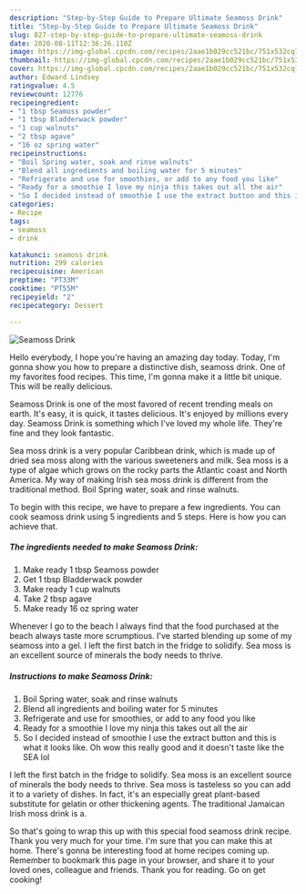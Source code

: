 ```yaml
---
description: "Step-by-Step Guide to Prepare Ultimate Seamoss Drink"
title: "Step-by-Step Guide to Prepare Ultimate Seamoss Drink"
slug: 827-step-by-step-guide-to-prepare-ultimate-seamoss-drink
date: 2020-08-11T12:36:26.110Z
image: https://img-global.cpcdn.com/recipes/2aae1b029cc521bc/751x532cq70/seamoss-drink-recipe-main-photo.jpg
thumbnail: https://img-global.cpcdn.com/recipes/2aae1b029cc521bc/751x532cq70/seamoss-drink-recipe-main-photo.jpg
cover: https://img-global.cpcdn.com/recipes/2aae1b029cc521bc/751x532cq70/seamoss-drink-recipe-main-photo.jpg
author: Edward Lindsey
ratingvalue: 4.5
reviewcount: 12776
recipeingredient:
- "1 tbsp Seamoss powder"
- "1 tbsp Bladderwack powder"
- "1 cup walnuts"
- "2 tbsp agave"
- "16 oz spring water"
recipeinstructions:
- "Boil Spring water, soak and rinse walnuts"
- "Blend all ingredients and boiling water for 5 minutes"
- "Refrigerate and use for smoothies, or add to any food you like"
- "Ready for a smoothie I love my ninja this takes out all the air"
- "So I decided instead of smoothie I use the extract button and this is what it looks like. Oh wow this really good and it doesn&#39;t taste like the SEA lol"
categories:
- Recipe
tags:
- seamoss
- drink

katakunci: seamoss drink 
nutrition: 299 calories
recipecuisine: American
preptime: "PT33M"
cooktime: "PT55M"
recipeyield: "2"
recipecategory: Dessert

---
```



![Seamoss Drink](https://img-global.cpcdn.com/recipes/2aae1b029cc521bc/751x532cq70/seamoss-drink-recipe-main-photo.jpg)

Hello everybody, I hope you're having an amazing day today. Today, I'm gonna show you how to prepare a distinctive dish, seamoss drink. One of my favorites food recipes. This time, I'm gonna make it a little bit unique. This will be really delicious.

Seamoss Drink is one of the most favored of recent trending meals on earth. It's easy, it is quick, it tastes delicious. It's enjoyed by millions every day. Seamoss Drink is something which I've loved my whole life. They're fine and they look fantastic.

Sea moss drink is a very popular Caribbean drink, which is made up of dried sea moss along with the various sweeteners and milk. Sea moss is a type of algae which grows on the rocky parts the Atlantic coast and North America. My way of making Irish sea moss drink is different from the traditional method. Boil Spring water, soak and rinse walnuts.


To begin with this recipe, we have to prepare a few ingredients. You can cook seamoss drink using 5 ingredients and 5 steps. Here is how you can achieve that.

<!--inarticleads1-->

##### The ingredients needed to make Seamoss Drink:

1. Make ready 1 tbsp Seamoss powder
1. Get 1 tbsp Bladderwack powder
1. Make ready 1 cup walnuts
1. Take 2 tbsp agave
1. Make ready 16 oz spring water


Whenever I go to the beach I always find that the food purchased at the beach always taste more scrumptious. I&#39;ve started blending up some of my seamoss into a gel. I left the first batch in the fridge to solidify. Sea moss is an excellent source of minerals the body needs to thrive. 

<!--inarticleads2-->

##### Instructions to make Seamoss Drink:

1. Boil Spring water, soak and rinse walnuts
1. Blend all ingredients and boiling water for 5 minutes
1. Refrigerate and use for smoothies, or add to any food you like
1. Ready for a smoothie I love my ninja this takes out all the air
1. So I decided instead of smoothie I use the extract button and this is what it looks like. Oh wow this really good and it doesn&#39;t taste like the SEA lol


I left the first batch in the fridge to solidify. Sea moss is an excellent source of minerals the body needs to thrive. Sea moss is tasteless so you can add it to a variety of dishes. In fact, it&#39;s an especially great plant-based substitute for gelatin or other thickening agents. The traditional Jamaican Irish moss drink is a. 

So that's going to wrap this up with this special food seamoss drink recipe. Thank you very much for your time. I'm sure that you can make this at home. There's gonna be interesting food at home recipes coming up. Remember to bookmark this page in your browser, and share it to your loved ones, colleague and friends. Thank you for reading. Go on get cooking!
